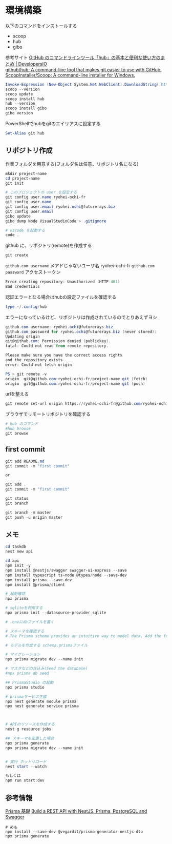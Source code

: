 # 環境構築

以下のコマンドをインストールする

- scoop
- hub
- gibo

参考サイト
[GitHub のコマンドラインツール「hub」の基本と便利な使い方のまとめ | DevelopersIO](https://dev.classmethod.jp/articles/hub/)  
[github/hub: A command-line tool that makes git easier to use with GitHub.](https://github.com/github/hub)  
[ScoopInstaller/Scoop: A command-line installer for Windows.](https://github.com/ScoopInstaller/Scoop)  

```powershell
Invoke-Expression (New-Object System.Net.WebClient).DownloadString('https://get.scoop.sh')
scoop --version
scoop update
scoop install hub
hub --version
scoop install gibo
gibo version
```

PowerShellでhubをgitのエイリアスに設定する

```powershell
Set-Alias git hub
```

## リポジトリ作成

作業フォルダを用意する(フォルダ名は任意、リポジトリ名になる)

```powershell
mkdir project-name
cd project-name
git init

# このプロジェクトの user を設定する
git config user.name ryohei-ochi-fr
git config user.name
git config user.email ryohei.ochi@futurerays.biz
git config user.email
gibo update
gibo dump Node VisualStudioCode > .gitignore

# vscode を起動する
code .
```

github に、リポジトリ(remote)を作成する

```powershell
git create
```

`github.com username` メアドじゃないユーザ名 ryohei-ochi-fr
`github.com password` アクセストークン

```powershell
Error creating repository: Unauthorized (HTTP 401)
Bad credentials
```

認証エラーとなる場合はhubの設定ファイルを確認する

```powershell
type ~/.config/hub
```

エラーになっているけど、リポジトリは作成されているのでとりあえずヨシ

```powershell
github.com username: ryohei.ochi@futurerays.biz
github.com password for ryohei.ochi@futurerays.biz (never stored): 
Updating origin
git@github.com: Permission denied (publickey).
fatal: Could not read from remote repository.

Please make sure you have the correct access rights
and the repository exists.
error: Could not fetch origin
```

```powershell
PS > git remote -v
origin  git@github.com:ryohei-ochi-fr/project-name.git (fetch)
origin  git@github.com:ryohei-ochi-fr/project-name.git (push)
```

urlを整える

```powershell
git remote set-url origin https://ryohei-ochi-fr@github.com/ryohei-ochi-fr/project-name.git
```

ブラウザでリモートリポジトリを確認する

```powershell
# hub のコマンド
#hub browse
git browse
```

## first commit

```powershell
git add README.md
git commit -m "first commit"

or

git add .
git commit -m "first commit"

git status
git branch

git branch -m master
git push -u origin master
```

## メモ

```powershell
cd taskdb
nest new api

cd api
npm init -y
npm install @nestjs/swagger swagger-ui-express --save
npm install typescript ts-node @types/node --save-dev
npm install prisma --save-dev
npm install @prisma/client

# 起動確認
npx prisma

# sqliteを利用する
npx prisma init --datasource-provider sqlite

# .envにdbファイルを書く

# スキーマを確認する
# The Prisma schema provides an intuitive way to model data. Add the following models to your schema.prisma file:

# モデルを作成する schema.prismaファイル

# マイグレーション
npx prisma migrate dev --name init

# マスタなどの仕込み(Seed the database)
#npx prisma db seed

## PrismaStudio の起動
npx prisma studio

# prismaサービス生成
npx nest generate module prisma
npx nest generate service prisma



# APIのリソースを作成する
nest g resource jobs

## スキーマを変更した場合
npx prisma generate
npx prisma migrate dev --name init


# 実行 ホットリロード
nest start --watch

もしくは
npm run start:dev


```

## 参考情報

[Prisma 基礎](https://zenn.dev/smish0000/articles/f1a6f463417b65)
[Build a REST API with NestJS, Prisma, PostgreSQL and Swagger](https://www.prisma.io/blog/nestjs-prisma-rest-api-7D056s1BmOL0)

```text
# めも
npm install --save-dev @vegardit/prisma-generator-nestjs-dto
npx prisma generate
```
